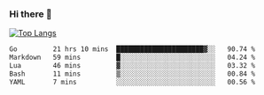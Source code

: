 ### Hi there 👋

<!--
**3Xpl0it3r/3Xpl0it3r** is a ✨ _special_ ✨ repository because its `README.md` (this file) appears on your GitHub profile.

Here are some ideas to get you started:

- 🔭 I’m currently working on ...
- 🌱 I’m currently learning ...
- 👯 I’m looking to collaborate on ...
- 🤔 I’m looking for help with ...
- 💬 Ask me about ...
- 📫 How to reach me: ...
- 😄 Pronouns: ...
- ⚡ Fun fact: ...
-->


[![Top Langs](https://github-readme-stats.vercel.app/api/top-langs/?username=3Xpl0it3r&layout=compact)](https://github.com/3Xpl0it3r/3Xpl0it3r)

<!--START_SECTION:waka-->

```txt
Go         21 hrs 10 mins  ██████████████████████▓░░   90.74 %
Markdown   59 mins         █░░░░░░░░░░░░░░░░░░░░░░░░   04.24 %
Lua        46 mins         ▓░░░░░░░░░░░░░░░░░░░░░░░░   03.32 %
Bash       11 mins         ▒░░░░░░░░░░░░░░░░░░░░░░░░   00.84 %
YAML       7 mins          ░░░░░░░░░░░░░░░░░░░░░░░░░   00.56 %
```

<!--END_SECTION:waka-->
